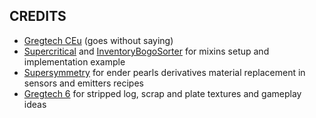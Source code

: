 ## CREDITS

- [Gregtech CEu](https://github.com/GregTechCEu/GregTech) (goes without saying)
- [Supercritical](https://github.com/SymmetricDevs/Supercritical) and [InventoryBogoSorter](https://github.com/CleanroomMC/InventoryBogoSorter) for mixins setup and implementation example
- [Supersymmetry](https://github.com/SymmetricDevs/Supersymmetry) for ender pearls derivatives material replacement in sensors and emitters recipes
- [Gregtech 6](https://github.com/gregtech6) for stripped log, scrap and plate textures and gameplay ideas
